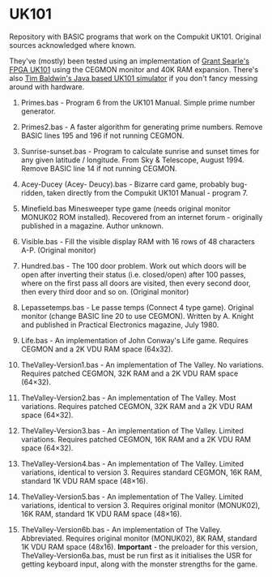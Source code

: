 # UK101

Repository with BASIC programs that work on the Compukit UK101. Original sources acknowledged where known.

They've (mostly) been tested using an implementation of <a href="http://searle.x10host.com/uk101FPGA/index.html">Grant Searle's FPGA UK101</a> using the CEGMON monitor and 40K RAM expansion. There's also <a href="https://uk101.sourceforge.net/">Tim Baldwin's Java based UK101 simulator</a> if you don't fancy messing around with hardware.

1. Primes.bas - Program 6 from the UK101 Manual. Simple prime number generator.

2. Primes2.bas - A faster algorithm for generating prime numbers. Remove BASIC lines 195 and 196 if not running CEGMON.

3. Sunrise-sunset.bas - Program to calculate sunrise and sunset times for any given latitude / longitude. From Sky & Telescope, August 1994. 
Remove BASIC line 14 if not running CEGMON.

4. Acey-Ducey (Acey- Deucy).bas - Bizarre card game, probably bug-ridden, taken directly from the Compukit UK101 Manual - program 7.

5. Minefield.bas Minesweeper type game (needs original monitor MONUK02 ROM installed). Recovered from an internet forum - originally published in a magazine. Author unknown.

6. Visible.bas - Fill the visible display RAM with 16 rows of 48 characters A-P. (Original monitor)

7. Hundred.bas - The 100 door problem. Work out which doors will be open after inverting their status (i.e. closed/open) after 100 passes, where on the
                 first pass all doors are visited, then every second door, then every third door and so on. (Original monitor)

8. Lepassetemps.bas - Le passe temps (Connect 4 type game). Original monitor (change BASIC line 20 to use CEGMON). Written by A. Knight and published
                      in Practical Electronics magazine, July 1980.

9. Life.bas - An implementation of John Conway's Life game. Requires CEGMON and a 2K VDU RAM space (64x32).

10. TheValley-Version1.bas - An implementation of The Valley. No variations. Requires patched CEGMON, 32K RAM and a 2K VDU RAM space (64×32).

11. TheValley-Version2.bas - An implementation of The Valley. Most variations. Requires patched CEGMON, 32K RAM and a 2K VDU RAM space (64×32).

12. TheValley-Version3.bas - An implementation of The Valley. Limited variations. Requires patched CEGMON, 16K RAM and a 2K VDU RAM space (64×32).

13. TheValley-Version4.bas - An implementation of The Valley. Limited variations, identical to version 3. Requires standard CEGMON, 16K RAM, standard 1K VDU RAM space (48×16).

14. TheValley-Version5.bas - An implementation of The Valley. Limited variations, identical to version 3. Requires original monitor (MONUK02), 16K RAM, standard 1K VDU RAM space (48×16).

15. TheValley-Version6b.bas - An implementation of The Valley. Abbreviated. Requires original monitor (MONUK02), 8K RAM, standard 1K VDU RAM space (48x16). **Important** - the preloader for this version, TheValley-Version6a.bas, must be run first as it initialises the USR for getting keyboard input, along with the monster strengths for the game.
